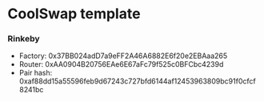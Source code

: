 # CoolSwap template

### Rinkeby

- Factory: 0x37BB024adD7a9eFF2A46A6882E6f20e2EBAaa265
- Router: 0xAA0904B20756EAe6E67aFc79f525c0BFCbc4239d
- Pair hash: 0xaf88dd15a55596feb9d67243c727bfd6144af12453963809bc91f0cfcf8241bc 
